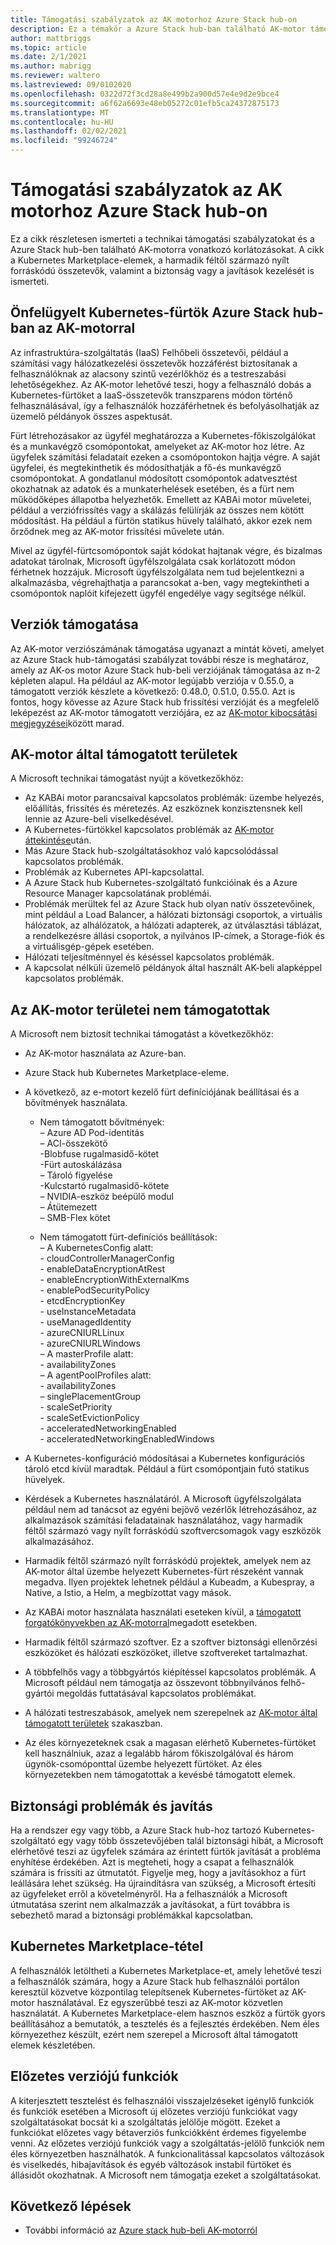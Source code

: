 ```yaml
---
title: Támogatási szabályzatok az AK motorhoz Azure Stack hub-on
description: Ez a témakör a Azure Stack hub-ban található AK-motor támogatási szabályzatait tartalmazza.
author: mattbriggs
ms.topic: article
ms.date: 2/1/2021
ms.author: mabrigg
ms.reviewer: waltero
ms.lastreviewed: 09/0102020
ms.openlocfilehash: 0322d72f3cd28a8e499b2a900d57e4e9d2e9bce4
ms.sourcegitcommit: a6f62a6693e48eb05272c01efb5ca24372875173
ms.translationtype: MT
ms.contentlocale: hu-HU
ms.lasthandoff: 02/02/2021
ms.locfileid: "99246724"
---
```

# <a name="support-policies-for-aks-engine-on-azure-stack-hub"></a>Támogatási szabályzatok az AK motorhoz Azure Stack hub-on

Ez a cikk részletesen ismerteti a technikai támogatási szabályzatokat és a Azure Stack hub-ben található AK-motorra vonatkozó korlátozásokat. A cikk a Kubernetes Marketplace-elemek, a harmadik féltől származó nyílt forráskódú összetevők, valamint a biztonság vagy a javítások kezelését is ismerteti. 

## <a name="self-managed-kubernetes-clusters-on-azure-stack-hub-with-aks-engine"></a>Önfelügyelt Kubernetes-fürtök Azure Stack hub-ban az AK-motorral

Az infrastruktúra-szolgáltatás (IaaS) Felhőbeli összetevői, például a számítási vagy hálózatkezelési összetevők hozzáférést biztosítanak a felhasználóknak az alacsony szintű vezérlőkhöz és a testreszabási lehetőségekhez. Az AK-motor lehetővé teszi, hogy a felhasználó dobás a Kubernetes-fürtöket a IaaS-összetevők transzparens módon történő felhasználásával, így a felhasználók hozzáférhetnek és befolyásolhatják az üzemelő példányok összes aspektusát.

Fürt létrehozásakor az ügyfél meghatározza a Kubernetes-főkiszolgálókat és a munkavégző csomópontokat, amelyeket az AK-motor hoz létre. Az ügyfelek számítási feladatait ezeken a csomópontokon hajtja végre. A saját ügyfelei, és megtekinthetik és módosíthatják a fő-és munkavégző csomópontokat. A gondatlanul módosított csomópontok adatvesztést okozhatnak az adatok és a munkaterhelések esetében, és a fürt nem működőképes állapotba helyezhetők. Emellett az KABAi motor műveletei, például a verziófrissítés vagy a skálázás felülírják az összes nem kötött módosítást. Ha például a fürtön statikus hüvely található, akkor ezek nem őrződnek meg az AK-motor frissítési művelete után.

Mivel az ügyfél-fürtcsomópontok saját kódokat hajtanak végre, és bizalmas adatokat tárolnak, Microsoft ügyfélszolgálata csak korlátozott módon férhetnek hozzájuk. Microsoft ügyfélszolgálata nem tud bejelentkezni a alkalmazásba, végrehajthatja a parancsokat a-ben, vagy megtekintheti a csomópontok naplóit kifejezett ügyfél engedélye vagy segítsége nélkül.

## <a name="version-support"></a>Verziók támogatása

Az AK-motor verziószámának támogatása ugyanazt a mintát követi, amelyet az Azure Stack hub-támogatási szabályzat további része is meghatároz, amely az AK-os motor Azure Stack hub-beli verziójának támogatása az n-2 képleten alapul. Ha például az AK-motor legújabb verziója v 0.55.0, a támogatott verziók készlete a következő: 0.48.0, 0.51.0, 0.55.0. Azt is fontos, hogy kövesse az Azure Stack hub frissítési verzióját és a megfelelő leképezést az AK-motor támogatott verziójára, ez az [AK-motor kibocsátási megjegyzései](kubernetes-aks-engine-release-notes.md#aks-engine-and-azure-stack-version-mapping)között marad.

## <a name="aks-engine-supported-areas"></a>AK-motor által támogatott területek

A Microsoft technikai támogatást nyújt a következőkhöz:

-  Az KABAi motor parancsaival kapcsolatos problémák: üzembe helyezés, előállítás, frissítés és méretezés. Az eszköznek konzisztensnek kell lennie az Azure-beli viselkedésével.
-  A Kubernetes-fürtökkel kapcsolatos problémák az [AK-motor áttekintése](azure-stack-kubernetes-aks-engine-overview.md)után.
-  Más Azure Stack hub-szolgáltatásokhoz való kapcsolódással kapcsolatos problémák. 
-  Problémák az Kubernetes API-kapcsolattal.
-  A Azure Stack hub Kubernetes-szolgáltató funkcióinak és a Azure Resource Manager kapcsolatának problémái.
-  Problémák merültek fel az Azure Stack hub olyan natív összetevőinek, mint például a Load Balancer, a hálózati biztonsági csoportok, a virtuális hálózatok, az alhálózatok, a hálózati adapterek, az útválasztási táblázat, a rendelkezésre állási csoportok, a nyilvános IP-címek, a Storage-fiók és a virtuálisgép-gépek esetében. 
-  Hálózati teljesítménnyel és késéssel kapcsolatos problémák.
-  A kapcsolat nélküli üzemelő példányok által használt AK-beli alapképpel kapcsolatos problémák. 

## <a name="aks-engine-areas-not-supported"></a>Az AK-motor területei nem támogatottak

A Microsoft nem biztosít technikai támogatást a következőkhöz:

-  Az AK-motor használata az Azure-ban.
-  Azure Stack hub Kubernetes Marketplace-eleme.
-  A következő, az e-motort kezelő fürt definíciójának beállításai és a bővítmények használata.
    -  Nem támogatott bővítmények:  
            – Azure AD Pod-identitás  
            – ACI-összekötő  
            -Blobfuse rugalmasidő-kötet  
            -Fürt autoskálázása  
            – Tároló figyelése  
            -Kulcstartó rugalmasidő-kötete  
            – NVIDIA-eszköz beépülő modul  
            – Átütemezett  
            – SMB-Flex kötet  
        
    -  Nem támogatott fürt-definíciós beállítások:  
            – A KubernetesConfig alatt:  
                    - cloudControllerManagerConfig  
                    - enableDataEncryptionAtRest  
                    - enableEncryptionWithExternalKms  
                    - enablePodSecurityPolicy  
                    - etcdEncryptionKey  
                    - useInstanceMetadata  
                    - useManagedIdentity  
                    - azureCNIURLLinux  
                    - azureCNIURLWindows  
            – A masterProfile alatt:  
                    - availabilityZones  
            – A agentPoolProfiles alatt:  
                    - availabilityZones  
                    – singlePlacementGroup  
                    - scaleSetPriority  
                    - scaleSetEvictionPolicy  
                    - acceleratedNetworkingEnabled  
                    - acceleratedNetworkingEnabledWindows

-  A Kubernetes-konfiguráció módosításai a Kubernetes konfigurációs tároló etcd kívül maradtak. Például a fürt csomópontjain futó statikus hüvelyek.
-  Kérdések a Kubernetes használatáról. A Microsoft ügyfélszolgálata például nem ad tanácsot az egyéni bejövő vezérlők létrehozásához, az alkalmazások számítási feladatainak használatához, vagy harmadik féltől származó vagy nyílt forráskódú szoftvercsomagok vagy eszközök alkalmazásához.
-  Harmadik féltől származó nyílt forráskódú projektek, amelyek nem az AK-motor által üzembe helyezett Kubernetes-fürt részeként vannak megadva. Ilyen projektek lehetnek például a Kubeadm, a Kubespray, a Native, a Istio, a Helm, a megbízottat vagy mások.
-  Az KABAi motor használata használati eseteken kívül, a [támogatott forgatókönyvekben az AK-motorral](azure-stack-kubernetes-aks-engine-overview.md#supported-scenarios-with-the-aks-engine)megadott esetekben.
-  Harmadik féltől származó szoftver. Ez a szoftver biztonsági ellenőrzési eszközöket és hálózati eszközöket, illetve szoftvereket tartalmazhat.
-  A többfelhős vagy a többgyártós kiépítéssel kapcsolatos problémák. A Microsoft például nem támogatja az összevont többnyilvános felhő-gyártói megoldás futtatásával kapcsolatos problémákat.
-  A hálózati testreszabások, amelyek nem szerepelnek az [AK-motor által támogatott területek](#aks-engine-supported-areas) szakaszban.
-  Az éles környezeteknek csak a magasan elérhető Kubernetes-fürtöket kell használniuk, azaz a legalább három főkiszolgálóval és három ügynök-csomóponttal üzembe helyezett fürtöket. Az éles környezetekben nem támogatottak a kevésbé támogatott elemek.

##  <a name="security-issues-and-patching"></a>Biztonsági problémák és javítás

Ha a rendszer egy vagy több, a Azure Stack hub-hoz tartozó Kubernetes-szolgáltató egy vagy több összetevőjében talál biztonsági hibát, a Microsoft elérhetővé teszi az ügyfelek számára az érintett fürtök javítását a probléma enyhítése érdekében. Azt is megteheti, hogy a csapat a felhasználók számára is frissíti az útmutatót. Figyelje meg, hogy a javításokhoz a fürt leállására lehet szükség. Ha újraindításra van szükség, a Microsoft értesíti az ügyfeleket erről a követelményről. Ha a felhasználók a Microsoft útmutatása szerint nem alkalmazzák a javításokat, a fürt továbbra is sebezhető marad a biztonsági problémákkal kapcsolatban.

## <a name="kubernetes-marketplace-item"></a>Kubernetes Marketplace-tétel

A felhasználók letöltheti a Kubernetes Marketplace-et, amely lehetővé teszi a felhasználók számára, hogy a Azure Stack hub felhasználói portálon keresztül közvetve központilag telepítsenek Kubernetes-fürtöket az AK-motor használatával. Ez egyszerűbbé teszi az AK-motor közvetlen használatát. A Kubernetes Marketplace-elem hasznos eszköz a fürtök gyors beállításához a bemutatók, a tesztelés és a fejlesztés érdekében. Nem éles környezethez készült, ezért nem szerepel a Microsoft által támogatott elemek készletében.

## <a name="preview-features"></a>Előzetes verziójú funkciók

A kiterjesztett tesztelést és felhasználói visszajelzéseket igénylő funkciók és funkciók esetében a Microsoft új előzetes verziójú funkciókat vagy szolgáltatásokat bocsát ki a szolgáltatás jelölője mögött. Ezeket a funkciókat előzetes vagy bétaverziós funkciókként érdemes figyelembe venni. Az előzetes verziójú funkciók vagy a szolgáltatás-jelölő funkciók nem éles környezetben használhatók. A funkcionalitással kapcsolatos változások és viselkedés, hibajavítások és egyéb változások instabil fürtöket és állásidőt okozhatnak. A Microsoft nem támogatja ezeket a szolgáltatásokat.

## <a name="next-steps"></a>Következő lépések

- További információ az [Azure stack hub-beli AK-motorról](azure-stack-kubernetes-aks-engine-overview.md)
